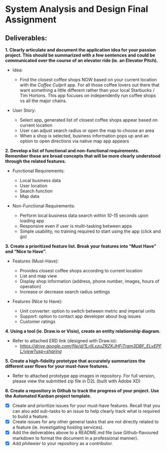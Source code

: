 # System Analysis and Design Final Assignment

## Deliverables:

**1. Clearly articulate and document the application idea for your passion project. This should be summarized with a few sentences and could be communicated over the course of an elevator ride (ie. an Elevator Pitch).**

  * Idea:
    * Find the closest coffee shops NOW based on your current location with the _Coffee Culprit_ app. For all those coffee lovers out there that want something a little different rather than your local Starbucks / Tim Hortons. This app focuses on independently run coffee shops vs all the major chains.

* User Story: 
  * Select app, generated list of closest coffee shops appear based on current location
  * User can adjust search radius or open the map to choose an area
  * When a shop is selected, business information pops up and an option to open directions via native map app appears

**2. Develop a list of functional and non-functional requirements. Remember these are broad concepts that will be more clearly understood through the related features.**

  * Functional Requirements:
    * Local business data
    * User location
    * Search function
    * Map data

  * Non-Functional Requirements:
    * Perform local business data search within _10-15_ seconds upon loading app
    * Responsive even if user is multi-tasking between apps
    * Simple usability, no training required to start using the app (click and go)

**3. Create a prioritized feature list. Break your features into “Must Have” and “Nice to Have”.**

  * Features (Must-Have):
    * Provides closest coffee shops according to current location
    * List and map view
    * Display shop information (address, phone number, images, hours of operation)
    * Increase or decrease search radius settings

  * Features (Nice to Have):
    * Unit converter: option to switch between metric and imperial units
    * Support: option to contact app developer about bug issues
    * Customer ratings

**4. Using a tool (ie. Draw.io or Visio), create an entity relationship diagram.**

  * Refer to attached ERD link (designed with Draw.io):
    * _https://drive.google.com/file/d/1LrilLxzuZRZKJHFjTram3DBF_ELvEPFL/view?usp=sharing_

**5. Create a high-fidelity prototype that accurately summarizes the different user flows for your must-have features.** 
  * Refer to attached prototype app images in repository. For full version, please view the submitted zip file in D2L (built with Adobe XD)

**6. Create a repository in Github to track the progress of your project. Use the Automated Kanban project template.**
  * [X] Create and prioritize issues for your must-have features. Recall that you can also add sub-tasks to an issue to help clearly track what is required to build a feature.
  * [X] Create issues for any other general tasks that are not directly related to a feature (ie. investigating hosting services).
  * [X] Add the deliverables above to a README.md file (use Github-flavoured markdown to format the document in a professional manner).
  * [X] Add _philweier_ to your repository as a contributor.
